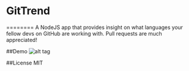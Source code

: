 # GitTrend
========
A NodeJS app that provides insight on what languages your fellow devs on GitHub are working with. Pull requests are much appreciated!

##Demo
![alt tag](https://github.com/samkho10/gitTrend/blob/master/demo.gif)


##License
MIT
